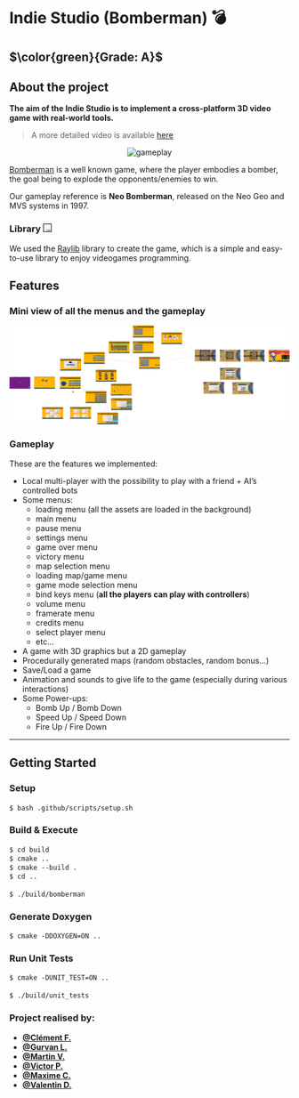 # Indie Studio (Bomberman) :bomb:

## $\color{green}{Grade: A}$

## About the project

**The aim of the Indie Studio is to implement a cross-platform 3D video game with real-world tools.**

> A more detailed video is available [here](https://www.youtube.com/watch?v=_IWi5skP5Hg)

<div align="center">

![gameplay](./Ressources/sprites/game.gif)
  
</div>

[Bomberman](https://en.wikipedia.org/wiki/Bomberman) is a well known game, where the player embodies a bomber, the goal being to explode the opponents/enemies to win.

Our gameplay reference is **Neo Bomberman**, released on the Neo Geo and MVS systems in 1997.

### Library <img src="./Ressources/sprites/Raylib_logo.png" height="15">

We used the [Raylib](https://www.raylib.com) library to create the game, which is a simple and easy-to-use library to enjoy videogames programming.

## Features

### Mini view of all the menus and the gameplay

<div align="center">

![schema](./Ressources/sprites/schema.png)

</div>

### Gameplay

These are the features we implemented:

- Local multi-player with the possibility to play with a friend + AI’s controlled bots
- Some menus:
  - loading menu (all the assets are loaded in the background)
  - main menu
  - pause menu
  - settings menu
  - game over menu
  - victory menu
  - map selection menu
  - loading map/game menu
  - game mode selection menu
  - bind keys menu (**all the players can play with controllers**)
  - volume menu
  - framerate menu
  - credits menu
  - select player menu
  - etc...
- A game with 3D graphics but a 2D gameplay
- Procedurally generated maps (random obstacles, random bonus...)
- Save/Load a game
- Animation and sounds to give life to the game (especially during various interactions)
- Some Power-ups:
  - Bomb Up / Bomb Down
  - Speed Up / Speed Down
  - Fire Up / Fire Down

---

## Getting Started

### Setup
```
$ bash .github/scripts/setup.sh
```

### Build & Execute
```
$ cd build
$ cmake ..
$ cmake --build .
$ cd ..

$ ./build/bomberman
```

### Generate Doxygen
```
$ cmake -DDOXYGEN=ON ..
```

### Run Unit Tests
```
$ cmake -DUNIT_TEST=ON ..

$ ./build/unit_tests
```

### Project realised by:

- **[@Clément F.](https://github.com/Clement-Fernandes)**
- **[@Gurvan L.](https://github.com/Gurvan-Le-Letty)**
- **[@Martin V.](https://github.com/martinvanaud)**
- **[@Victor P.](https://github.com/victorpalle)**
- **[@Maxime C.](https://github.com/maxime-carabina)**
- **[@Valentin D.](https://github.com/ValentinDurieux)**
